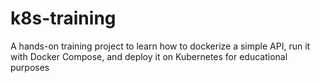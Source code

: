 # k8s-training
A hands-on training project to learn how to dockerize a simple API, run it with Docker Compose, and deploy it on Kubernetes for educational purposes
